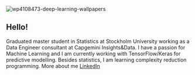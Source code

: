 ![wp4108473-deep-learning-wallpapers](https://user-images.githubusercontent.com/91677320/135479381-d88e2f8e-f43c-4789-ad0c-0074b5dcd1f2.jpg)

## Hello!
Graduated master student in Statistics at Stockholm University working as a Data Engineer consultant at Capgemini Insights&Data.
I have a passion for Machine Learning and I am currently working with TensorFlow/Keras for predictive modelling.
Besides statistics, I am learning complexity reduction programming.
More about me
[LinkedIn](https://www.linkedin.com/in/olovrudberg/)
